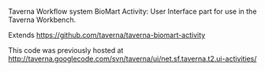 Taverna Workflow system BioMart Activity: User Interface part for use in the Taverna Workbench.

Extends https://github.com/taverna/taverna-biomart-activity

This code was previously hosted at http://taverna.googlecode.com/svn/taverna/ui/net.sf.taverna.t2.ui-activities/